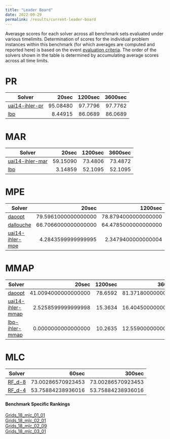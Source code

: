 ```yaml
---
title: "Leader Board"
date: 2022-09-29
permalink: /results/current-leader-board
---
```



Averasge scores for each solver across all benchmark sets evaluated under various timelimits.  Determination of scores for the individual problem instances within this benchmark (for which averages are computed and reported here) is based on the event [evaluation criteria](https://uaicompetition.github.io/uci-2022/results/evaluation-criteria/).  The order of the solvers shown in the table is determined by accumulating average scores across all time limits.

# PR

|                          Solver                          |  20sec   | 1200sec | 3600sec |
| -------------------------------------------------------- | -------: | ------: | ------: |
| [uai14-ihler-pr](solver-scores/uai14-ihler-pr-scores.md) | 95.08480 | 97.7796 | 97.7762 |
| [lbp](solver-scores/lbp-scores.md)                       |  8.44915 | 86.0689 | 86.0689 |

# MAR

|                           Solver                           |  20sec   | 1200sec | 3600sec |
| ---------------------------------------------------------- | -------: | ------: | ------: |
| [uai14-ihler-mar](solver-scores/uai14-ihler-mar-scores.md) | 59.15090 | 73.4806 | 73.4872 |
| [lbp](solver-scores/lbp-scores.md)                         |  3.14859 | 52.1095 | 52.1095 |

# MPE

|                           Solver                           |        20sec        |       1200sec       | 3600sec |
| ---------------------------------------------------------- | ------------------: | ------------------: | ------: |
| [daoopt](solver-scores/daoopt-scores.md)                   | 79.5961000000000000 | 78.8794000000000000 | 78.3189 |
| [dallouche](solver-scores/dallouche-scores.md)             | 66.7066000000000000 | 64.4785000000000000 | 63.7058 |
| [uai14-ihler-mpe](solver-scores/uai14-ihler-mpe-scores.md) |  4.2843599999999995 |  2.3479400000000004 |  3.0099 |

# MMAP

|                            Solver                            |        20sec        | 1200sec |      3600sec       |
| ------------------------------------------------------------ | ------------------: | ------: | -----------------: |
| [daoopt](solver-scores/daoopt-scores.md)                     | 41.0094000000000000 | 78.6592 | 81.371800000000000 |
| [uai14-ihler-mmap](solver-scores/uai14-ihler-mmap-scores.md) |  2.5258599999999998 | 15.3634 | 16.404500000000000 |
| [lbp-ihler-mmap](solver-scores/lbp-ihler-mmap-scores.md)     |  0.0000000000000000 | 10.2635 | 12.559000000000001 |

# MLC

|                  Solver                  |       60sec       |      300sec       |
| ---------------------------------------- | ----------------: | ----------------: |
| [RF_d-8](solver-scores/RF_d-8-scores.md) | 73.00286570923453 | 73.00286570923453 |
| [RF_d-4](solver-scores/RF_d-4-scores.md) | 53.75884238936016 | 53.75884238936016 |

#### Benchmark Specific Rankings

[Grids_18_mlc_01_01](benchmark-rankings/MLC-Grids_18_mlc_01_01-rankings.md) \
[Grids_18_mlc_02_01](benchmark-rankings/MLC-Grids_18_mlc_02_01-rankings.md) \
[Grids_18_mlc_02_09](benchmark-rankings/MLC-Grids_18_mlc_02_09-rankings.md) \
[Grids_18_mlc_03_01](benchmark-rankings/MLC-Grids_18_mlc_03_01-rankings.md)

